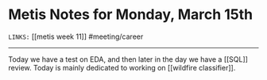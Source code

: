 # Metis Notes for Monday, March 15th
`LINKS:` [[metis week 11]]
#meeting/career

---
Today we have a test on EDA, and then later in the day we have a [[SQL]] review. Today is mainly dedicated to working on [[wildfire classifier]].